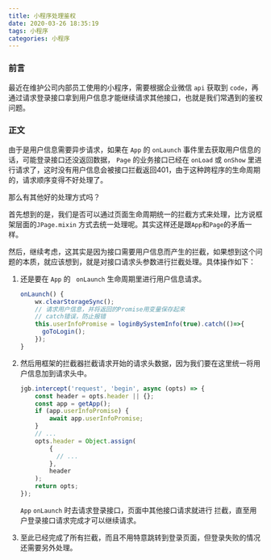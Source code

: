 ```yaml
---
title: 小程序处理鉴权
date: 2020-03-26 18:35:19
tags: 小程序
categories: 小程序
---
```


### 前言

最近在维护公司内部员工使用的小程序，需要根据企业微信 `api` 获取到 `code`，再通过请求登录接口拿到用户信息才能继续请求其他接口，也就是我们常遇到的鉴权问题。

### 正文

由于是用户信息需要异步请求，如果在 `App` 的 `onLaunch` 事件里去获取用户信息的话，可能登录接口还没返回数据， `Page` 的业务接口已经在 `onLoad` 或 `onShow` 里进行请求了，这时没有用户信息会被接口拦截返回401，由于这种跨程序的生命周期的，请求顺序变得不好处理了。

那么有其他好的处理方式吗？

首先想到的是，我们是否可以通过页面生命周期统一的拦截方式来处理，比方说框架层面的`JPage.mixin` 方式去统一处理呢。其实这样还是跟`App`和`Page`的矛盾一样。

然后，继续考虑，这其实是因为接口需要用户信息而产生的拦截，如果想到这个问题的本质，就应该想到，就是对接口请求头参数进行拦截处理。具体操作如下：

1. 还是要在 `App` 的  ` onLaunch` 生命周期里进行用户信息请求。

   ```js
   onLaunch() {
       wx.clearStorageSync();
       // 请求用户信息，并将返回的Promise用变量保存起来
       // catch错误，防止报错
       this.userInfoPromise = loginBySystemInfo(true).catch(()=>{
         goToLogin();
       });
   }
   ```

   

2. 然后用框架的拦截器拦截请求开始的请求头数据，因为我们要在这里统一将用户信息加到请求头中。

   ```js
   jgb.intercept('request', 'begin', async (opts) => {
       const header = opts.header || {};
       const app = getApp();
       if (app.userInfoPromise) {
           await app.userInfoPromise;
       }
       // ...
       opts.header = Object.assign(
           {
             // ...
           },
           header
       );
       return opts;
   });
   ```

   `App` `onLaunch` 时去请求登录接口，页面中其他接口请求就进行 拦截，直至用户登录接口请求完成才可以继续请求。

3. 至此已经完成了所有拦截，而且不用特意跳转到登录页面，但登录失败的情况还需要另外处理。

